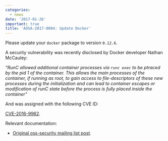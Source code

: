 ```yaml
---
categories:
  - news
date: '2017-01-26'
important: true
title: 'AOSA-2017-0004: Update Docker'
---
```



Please update your `docker` package to version `0.12.6`.

A security vulnerability was recently disclosed by Docker developer Nathan McCauley:

*"RunC allowed additional container processes via `runc exec` to be ptraced
by the pid 1 of the container.  This allows the main processes of the
container, if running as root, to gain access to file-descriptors of these
new processes during the initialization and can lead to container escapes
or modification of runC state before the process is fully placed inside the
container"*

And was assigned with the following CVE ID:

[CVE-2016-9962](https://cve.mitre.org/cgi-bin/cvename.cgi?name=CVE-2016-9962).

Relevant documentation:

- [Original oss-security mailing list post](http://seclists.org/fulldisclosure/2017/Jan/21).